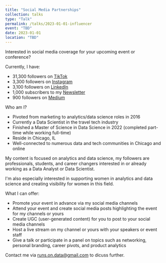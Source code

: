 ```yaml
---
title: "Social Media Partnerships"
collection: talks
type: "Talk"
permalink: /talks/2023-01-01-influencer
event: "TBD"
date: 2023-01-01
location: "TBD"
---
```


Interested in social media coverage for your upcoming event or conference? 

Currently, I have: 
- 31,300 followers on [TikTok](https://www.tiktok.com/@data_storyteller)
- 3,300 followers on [Instagram](https://www.instagram.com/data.story.teller)
- 3,100 followers on [LinkedIn](https://www.linkedin.com/in/magwolff/)
- 1,000 subscribers to my [Newsletter](https://datastoryteller.substack.com/)
- 900 followers on [Medium](https://data-storyteller.medium.com/)

Who am I?
- Pivoted from marketing to analytics/data science roles in 2016
- Currently a Data Scientist in the travel tech industry
- Finished a Master of Science in Data Science in 2022 (completed part-time while working full-time)
- Reside in Chicago, IL
- Well-connected to numerous data and tech communities in Chicago and online

My content is focused on analytics and data science, my followers are professionals, students, and career changers interested in or already working as a Data Analyst or Data Scientist. 

I'm also especially interested in supporting women in analytics and data science and creating visibility for women in this field. 

What I can offer: 
- Promote your event in advance via my social media channels 
- Attend your event and create social media posts highlighting the event for my channels or yours 
- Create UGC (user-generated content) for you to post to your social media channels  
- Host a live stream on my channel or yours with your speakers or event staff
- Give a talk or participate in a panel on topics such as networking, personal branding, career pivots, and product analytics

Contact me via [runs.on.data@gmail.com](mailto:runs.on.data@gmail.com) to dicuss further. 
